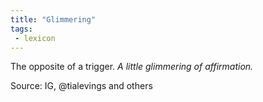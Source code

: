 ```yaml
---
title: "Glimmering"
tags: 
 - lexicon
---
```


The opposite of a trigger. *A little glimmering of affirmation.* 

Source: IG, @tialevings and others

